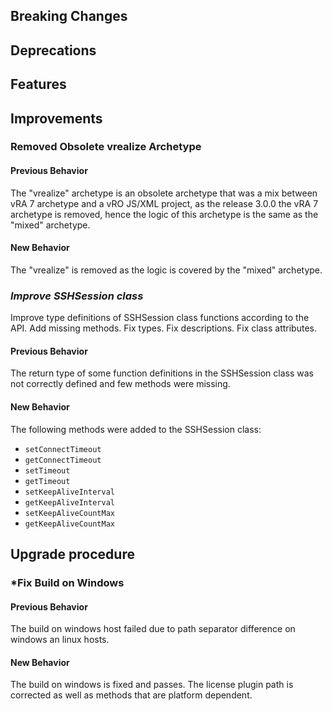 [//]: # (VERSION_PLACEHOLDER DO NOT DELETE)
[//]: # (Used when working on a new release. Placed together with the Version.md)
[//]: # (Nothing here is optional. If a step must not be performed, it must be said so)
[//]: # (Do not fill the version, it will be done automatically)
[//]: # (Quick Intro to what is the focus of this release)

## Breaking Changes

[//]: # (### *Breaking Change*)
[//]: # (Describe the breaking change AND explain how to resolve it)
[//]: # (You can utilize internal links /e.g. link to the upgrade procedure, link to the improvement|deprecation that introduced this/)

## Deprecations

[//]: # (### *Deprecation*)
[//]: # (Explain what is deprecated and suggest alternatives)

[//]: # (Features -> New Functionality)

## Features

[//]: # (### *Feature Name*)
[//]: # (Describe the feature)
[//]: # (Optional But higlhy recommended Specify *NONE* if missing)
[//]: # (#### Relevant Documentation:)

[//]: # (Improvements -> Bugfixes/hotfixes or general improvements)

## Improvements

[//]: # (### *Improvement Name* )
[//]: # (Talk ONLY regarding the improvement)
[//]: # (Optional But higlhy recommended)
[//]: # (#### Previous Behavior)
[//]: # (Explain how it used to behave, regarding to the change)
[//]: # (Optional But higlhy recommended)
[//]: # (#### New Behavior)
[//]: # (Explain how it behaves now, regarding to the change)
[//]: # (Optional But higlhy recommended Specify *NONE* if missing)
[//]: # (#### Relevant Documentation:)

### Removed Obsolete vrealize Archetype

#### Previous Behavior

The "vrealize" archetype is an obsolete archetype that was a mix between vRA 7 archetype and a vRO JS/XML project, as the release 3.0.0 the vRA 7 archetype is removed, hence the logic of this archetype is the same as the "mixed" archetype.

#### New Behavior

The "vrealize" is removed as the logic is covered by the "mixed" archetype.

### *Improve SSHSession class*

Improve type definitions of SSHSession class functions according to the API. Add missing methods. Fix types. Fix descriptions. Fix class attributes.
  
#### Previous Behavior

The return type of some function definitions in the SSHSession class was not correctly defined and few methods were missing.

#### New Behavior

The following methods were added to the SSHSession class:

- `setConnectTimeout`
- `getConnectTimeout`
- `setTimeout`
- `getTimeout`
- `setKeepAliveInterval`
- `getKeepAliveInterval`
- `setKeepAliveCountMax`
- `getKeepAliveCountMax`

## Upgrade procedure

[//]: # (Explain in details if something needs to be done)

### *Fix Build on Windows

#### Previous Behavior

The build on windows host failed due to path separator difference on windows an linux hosts.

#### New Behavior

The build on windows is fixed and passes. The license plugin path is corrected as well as methods that are platform dependent.
